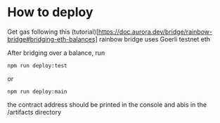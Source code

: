 # How to deploy

Get gas following this (tutorial)[https://doc.aurora.dev/bridge/rainbow-bridge#bridging-eth-balances]
rainbow bridge uses Goerli testnet eth

After bridging over a balance, run 
```
npm run deploy:test
```
or
```
npm run deploy:main
```

the contract address should be printed in the console and abis in the /artifacts directory

